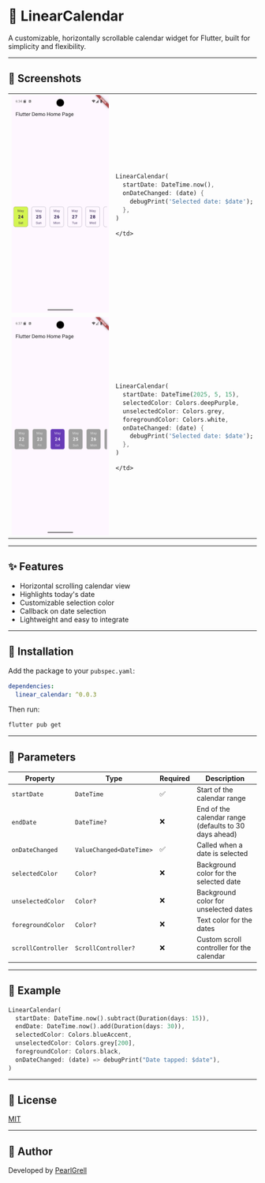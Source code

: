 
# 📅 LinearCalendar

A customizable, horizontally scrollable calendar widget for Flutter, built for simplicity and flexibility.

---

## 📸 Screenshots

<table>
  <tr>
    <td><img src="https://github.com/PearlGrell/flutter_linear_calendar/blob/main/screenshots/screenshot.png?raw=true" width="360"/></td>
    <td>

```dart
LinearCalendar(
  startDate: DateTime.now(),
  onDateChanged: (date) {
    debugPrint('Selected date: $date');
  },
)
```

    </td>
  </tr>
  <tr>
    <td><img src="https://github.com/PearlGrell/flutter_linear_calendar/blob/main/screenshots/screenshot2.png?raw=true" width="360"/></td>
    <td>

```dart
LinearCalendar(
  startDate: DateTime(2025, 5, 15),
  selectedColor: Colors.deepPurple,
  unselectedColor: Colors.grey,
  foregroundColor: Colors.white,
  onDateChanged: (date) {
    debugPrint('Selected date: $date');
  },
)
```

    </td>
  </tr>
</table>


---

## ✨ Features

- Horizontal scrolling calendar view
- Highlights today's date
- Customizable selection color
- Callback on date selection
- Lightweight and easy to integrate

---

## 🚀 Installation

Add the package to your `pubspec.yaml`:

```yaml
dependencies:
  linear_calendar: ^0.0.3
````

Then run:

```bash
flutter pub get
```

---

## 🧩 Parameters

| Property           | Type                     | Required | Description                                       |
| ------------------ | ------------------------ | -------- | ------------------------------------------------- |
| `startDate`        | `DateTime`               | ✅        | Start of the calendar range                       |
| `endDate`          | `DateTime?`              | ❌        | End of the calendar range (defaults to 30 days ahead) |
| `onDateChanged`    | `ValueChanged<DateTime>` | ✅        | Called when a date is selected                    |
| `selectedColor`    | `Color?`                 | ❌        | Background color for the selected date            |
| `unselectedColor`  | `Color?`                 | ❌        | Background color for unselected dates             |
| `foregroundColor`  | `Color?`                 | ❌        | Text color for the dates                          |
| `scrollController` | `ScrollController?`      | ❌        | Custom scroll controller for the calendar         |

---

## 🧪 Example

```dart
LinearCalendar(
  startDate: DateTime.now().subtract(Duration(days: 15)),
  endDate: DateTime.now().add(Duration(days: 30)),
  selectedColor: Colors.blueAccent,
  unselectedColor: Colors.grey[200],
  foregroundColor: Colors.black,
  onDateChanged: (date) => debugPrint("Date tapped: $date"),
)
```

---

## 🔖 License

[MIT](LICENSE)

---

## 👤 Author

Developed by [PearlGrell](https://github.com/pearlgrell)

